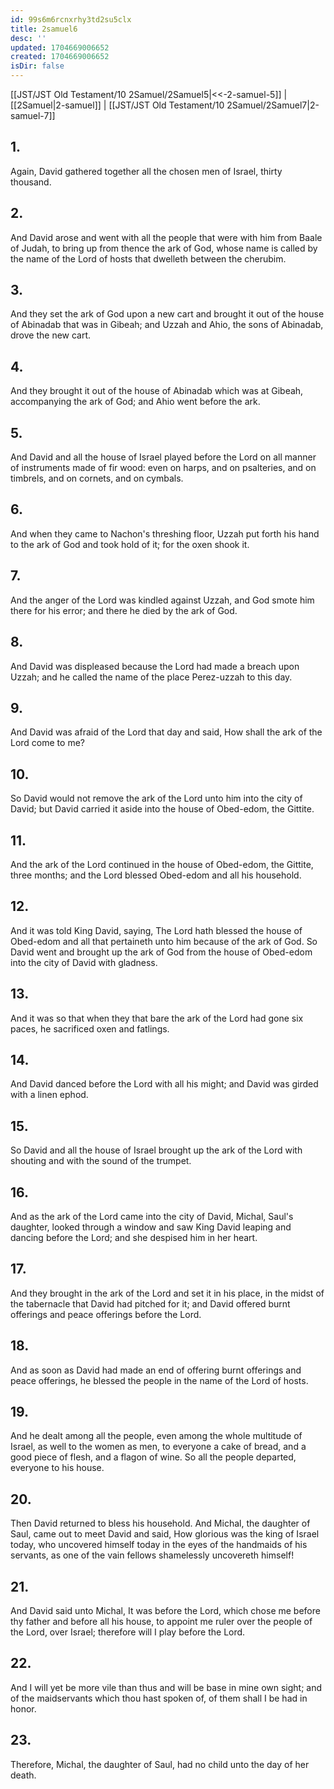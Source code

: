 ```yaml
---
id: 99s6m6rcnxrhy3td2su5clx
title: 2samuel6
desc: ''
updated: 1704669006652
created: 1704669006652
isDir: false
---
```

[[JST/JST Old Testament/10 2Samuel/2Samuel5|<<-2-samuel-5]] | [[2Samuel|2-samuel]] | [[JST/JST Old Testament/10 2Samuel/2Samuel7|2-samuel-7]]
## 1.
Again, David gathered together all the chosen men of Israel, thirty thousand.
## 2.
And David arose and went with all the people that were with him from Baale of Judah, to bring up from thence the ark of God, whose name is called by the name of the Lord of hosts that dwelleth between the cherubim.
## 3.
And they set the ark of God upon a new cart and brought it out of the house of Abinadab that was in Gibeah; and Uzzah and Ahio, the sons of Abinadab, drove the new cart.
## 4.
And they brought it out of the house of Abinadab which was at Gibeah, accompanying the ark of God; and Ahio went before the ark.
## 5.
And David and all the house of Israel played before the Lord on all manner of instruments made of fir wood: even on harps, and on psalteries, and on timbrels, and on cornets, and on cymbals.
## 6.
And when they came to Nachon\'s threshing floor, Uzzah put forth his hand to the ark of God and took hold of it; for the oxen shook it.
## 7.
And the anger of the Lord was kindled against Uzzah, and God smote him there for his error; and there he died by the ark of God.
## 8.
And David was displeased because the Lord had made a breach upon Uzzah; and he called the name of the place Perez-uzzah to this day.
## 9.
And David was afraid of the Lord that day and said, How shall the ark of the Lord come to me?
## 10.
So David would not remove the ark of the Lord unto him into the city of David; but David carried it aside into the house of Obed-edom, the Gittite.
## 11.
And the ark of the Lord continued in the house of Obed-edom, the Gittite, three months; and the Lord blessed Obed-edom and all his household.
## 12.
And it was told King David, saying, The Lord hath blessed the house of Obed-edom and all that pertaineth unto him because of the ark of God. So David went and brought up the ark of God from the house of Obed-edom into the city of David with gladness.
## 13.
And it was so that when they that bare the ark of the Lord had gone six paces, he sacrificed oxen and fatlings.
## 14.
And David danced before the Lord with all his might; and David was girded with a linen ephod.
## 15.
So David and all the house of Israel brought up the ark of the Lord with shouting and with the sound of the trumpet.
## 16.
And as the ark of the Lord came into the city of David, Michal, Saul\'s daughter, looked through a window and saw King David leaping and dancing before the Lord; and she despised him in her heart.
## 17.
And they brought in the ark of the Lord and set it in his place, in the midst of the tabernacle that David had pitched for it; and David offered burnt offerings and peace offerings before the Lord.
## 18.
And as soon as David had made an end of offering burnt offerings and peace offerings, he blessed the people in the name of the Lord of hosts.
## 19.
And he dealt among all the people, even among the whole multitude of Israel, as well to the women as men, to everyone a cake of bread, and a good piece of flesh, and a flagon of wine. So all the people departed, everyone to his house.
## 20.
Then David returned to bless his household. And Michal, the daughter of Saul, came out to meet David and said, How glorious was the king of Israel today, who uncovered himself today in the eyes of the handmaids of his servants, as one of the vain fellows shamelessly uncovereth himself!
## 21.
And David said unto Michal, It was before the Lord, which chose me before thy father and before all his house, to appoint me ruler over the people of the Lord, over Israel; therefore will I play before the Lord.
## 22.
And I will yet be more vile than thus and will be base in mine own sight; and of the maidservants which thou hast spoken of, of them shall I be had in honor.
## 23.
Therefore, Michal, the daughter of Saul, had no child unto the day of her death.

